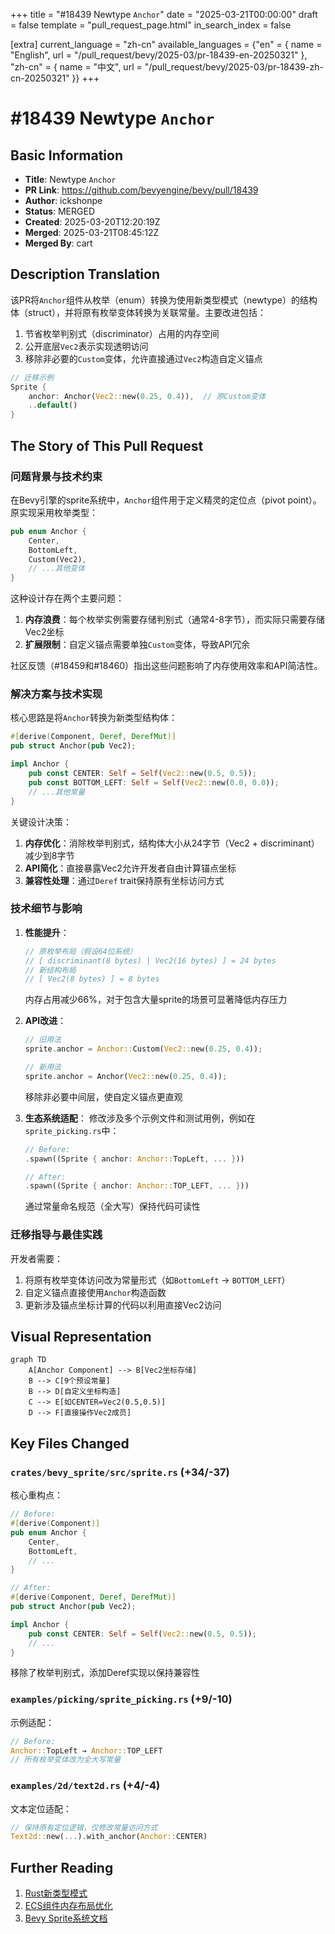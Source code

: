 +++
title = "#18439 Newtype `Anchor`"
date = "2025-03-21T00:00:00"
draft = false
template = "pull_request_page.html"
in_search_index = false

[extra]
current_language = "zh-cn"
available_languages = {"en" = { name = "English", url = "/pull_request/bevy/2025-03/pr-18439-en-20250321" }, "zh-cn" = { name = "中文", url = "/pull_request/bevy/2025-03/pr-18439-zh-cn-20250321" }}
+++

# #18439 Newtype `Anchor`

## Basic Information
- **Title**: Newtype `Anchor`
- **PR Link**: https://github.com/bevyengine/bevy/pull/18439
- **Author**: ickshonpe
- **Status**: MERGED
- **Created**: 2025-03-20T12:20:19Z
- **Merged**: 2025-03-21T08:45:12Z
- **Merged By**: cart

## Description Translation
该PR将`Anchor`组件从枚举（enum）转换为使用新类型模式（newtype）的结构体（struct），并将原有枚举变体转换为关联常量。主要改进包括：
1. 节省枚举判别式（discriminator）占用的内存空间
2. 公开底层`Vec2`表示实现透明访问
3. 移除非必要的`Custom`变体，允许直接通过`Vec2`构造自定义锚点

```rust
// 迁移示例
Sprite {
    anchor: Anchor(Vec2::new(0.25, 0.4)),  // 原Custom变体
    ..default()
}
```

## The Story of This Pull Request

### 问题背景与技术约束
在Bevy引擎的sprite系统中，`Anchor`组件用于定义精灵的定位点（pivot point）。原实现采用枚举类型：

```rust
pub enum Anchor {
    Center,
    BottomLeft,
    Custom(Vec2),
    // ...其他变体
}
```

这种设计存在两个主要问题：
1. **内存浪费**：每个枚举实例需要存储判别式（通常4-8字节），而实际只需要存储Vec2坐标
2. **扩展限制**：自定义锚点需要单独`Custom`变体，导致API冗余

社区反馈（#18459和#18460）指出这些问题影响了内存使用效率和API简洁性。

### 解决方案与技术实现
核心思路是将`Anchor`转换为新类型结构体：

```rust
#[derive(Component, Deref, DerefMut)]
pub struct Anchor(pub Vec2);

impl Anchor {
    pub const CENTER: Self = Self(Vec2::new(0.5, 0.5));
    pub const BOTTOM_LEFT: Self = Self(Vec2::new(0.0, 0.0));
    // ...其他常量
}
```

关键设计决策：
1. **内存优化**：消除枚举判别式，结构体大小从24字节（Vec2 + discriminant）减少到8字节
2. **API简化**：直接暴露Vec2允许开发者自由计算锚点坐标
3. **兼容性处理**：通过`Deref` trait保持原有坐标访问方式

### 技术细节与影响
1. **性能提升**：
   ```rust
   // 原枚举布局（假设64位系统）
   // [ discriminant(8 bytes) | Vec2(16 bytes) ] = 24 bytes
   // 新结构布局
   // [ Vec2(8 bytes) ] = 8 bytes
   ```
   内存占用减少66%，对于包含大量sprite的场景可显著降低内存压力

2. **API改进**：
   ```rust
   // 旧用法
   sprite.anchor = Anchor::Custom(Vec2::new(0.25, 0.4));
   
   // 新用法
   sprite.anchor = Anchor(Vec2::new(0.25, 0.4));
   ```
   移除非必要中间层，使自定义锚点更直观

3. **生态系统适配**：
   修改涉及多个示例文件和测试用例，例如在`sprite_picking.rs`中：
   ```rust
   // Before:
   .spawn((Sprite { anchor: Anchor::TopLeft, ... }))
   
   // After: 
   .spawn((Sprite { anchor: Anchor::TOP_LEFT, ... }))
   ```
   通过常量命名规范（全大写）保持代码可读性

### 迁移指导与最佳实践
开发者需要：
1. 将原有枚举变体访问改为常量形式（如`BottomLeft` → `BOTTOM_LEFT`）
2. 自定义锚点直接使用`Anchor`构造函数
3. 更新涉及锚点坐标计算的代码以利用直接Vec2访问

## Visual Representation

```mermaid
graph TD
    A[Anchor Component] --> B[Vec2坐标存储]
    B --> C[9个预设常量]
    B --> D[自定义坐标构造]
    C --> E[如CENTER=Vec2(0.5,0.5)]
    D --> F[直接操作Vec2成员]
```

## Key Files Changed

### `crates/bevy_sprite/src/sprite.rs` (+34/-37)
核心重构点：
```rust
// Before:
#[derive(Component)]
pub enum Anchor { 
    Center,
    BottomLeft,
    // ...
}

// After:
#[derive(Component, Deref, DerefMut)]
pub struct Anchor(pub Vec2);

impl Anchor {
    pub const CENTER: Self = Self(Vec2::new(0.5, 0.5));
    // ...
}
```
移除了枚举判别式，添加Deref实现以保持兼容性

### `examples/picking/sprite_picking.rs` (+9/-10)
示例适配：
```rust
// Before:
Anchor::TopLeft → Anchor::TOP_LEFT
// 所有枚举变体改为全大写常量
```

### `examples/2d/text2d.rs` (+4/-4)
文本定位适配：
```rust
// 保持原有定位逻辑，仅修改常量访问方式
Text2d::new(...).with_anchor(Anchor::CENTER)
```

## Further Reading
1. [Rust新类型模式](https://doc.rust-lang.org/rust-by-example/generics/new_types.html)
2. [ECS组件内存布局优化](https://bevyengine.org/learn/book/next/ecs-in-depth/)
3. [Bevy Sprite系统文档](https://docs.rs/bevy_sprite/latest/bevy_sprite/)